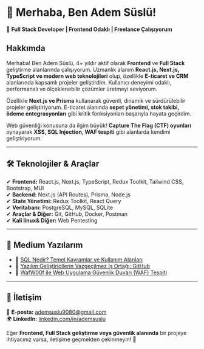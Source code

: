 # 👋 Merhaba, Ben Adem Süslü!  

🚀 **Full Stack Developer | Frontend Odaklı | Freelance Çalışıyorum**  

## Hakkımda  
Merhaba! Ben Adem Süslü, 4+ yıldır aktif olarak **Frontend** ve **Full Stack** geliştirme alanlarında çalışıyorum. Uzmanlık alanım **React.js, Next.js, TypeScript ve modern web teknolojileri** olup, özellikle **E-ticaret ve CRM** alanlarında kapsamlı projeler geliştirdim. Kullanıcı deneyimi odaklı, performanslı ve ölçeklenebilir çözümler üretmeyi seviyorum.  

Özellikle **Next.js ve Prisma** kullanarak güvenli, dinamik ve sürdürülebilir projeler geliştiriyorum. E-ticaret alanında **sepet yönetimi, stok takibi, ödeme entegrasyonları** gibi kritik fonksiyonları başarıyla hayata geçirdim.  

Web güvenliği konusuna da ilgim büyük! **Capture The Flag (CTF) oyunları** oynayarak **XSS, SQL Injection, WAF tespiti** gibi alanlarda kendimi geliştiriyorum.  

---

## 🛠 Teknolojiler & Araçlar  
✔ **Frontend:** React.js, Next.js, TypeScript, Redux Toolkit, Tailwind CSS, Bootstrap, MUI  
✔ **Backend:** Next.js (API Routes), Prisma, Node.js  
✔ **State Yönetimi:** Redux Toolkit, React Query  
✔ **Veritabanı:** PostgreSQL, MySQL, SQLite  
✔ **Araçlar & Diğer:** Git, GitHub, Docker, Postman  
✔ **Kali linux& Diğer:** Web Pentesting  

---

## 📌 Medium Yazılarım  
- 📝 [SQL Nedir? Temel Kavramlar ve Kullanım Alanları](#)  
- 📝 [Yazılım Geliştiricilerin Vazgeçilmez İş Ortağı: GitHub](#)  
- 📝 [WafW00f ile Web Uygulama Güvenlik Duvarı (WAF) Tespiti](#)  

---

## 📩 İletişim  
📧 **E-posta:** ademsuslu9080@gmail.com  
🌍 **LinkedIn:** [linkedin.com/in/ademsuslu](#)

Eğer **Frontend, Full Stack geliştirme veya güvenlik alanında** bir projeye ihtiyacınız varsa, iletişime geçmekten çekinmeyin! 🚀  



